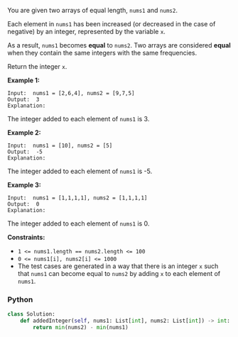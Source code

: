 You are given two arrays of equal length,  `nums1`  and  `nums2`.

Each element in  `nums1`  has been increased (or decreased in the case of negative) by an integer, represented by the variable  `x`.

As a result,  `nums1`  becomes  **equal**  to  `nums2`. Two arrays are considered  **equal**  when they contain the same integers with the same frequencies.

Return the integer  `x`.

**Example 1:**
```
Input:  nums1 = [2,6,4], nums2 = [9,7,5]
Output:  3
Explanation:
```

The integer added to each element of  `nums1`  is 3.

**Example 2:**
```
Input:  nums1 = [10], nums2 = [5]
Output:  -5
Explanation:
```

The integer added to each element of  `nums1`  is -5.

**Example 3:**
```
Input:  nums1 = [1,1,1,1], nums2 = [1,1,1,1]
Output:  0
Explanation:
```

The integer added to each element of  `nums1`  is 0.

**Constraints:**

-   `1 <= nums1.length == nums2.length <= 100`
-   `0 <= nums1[i], nums2[i] <= 1000`
-   The test cases are generated in a way that there is an integer  `x`  such that  `nums1`  can become equal to  `nums2`  by adding  `x`  to each element of  `nums1`.


### Python
```python
class Solution:
    def addedInteger(self, nums1: List[int], nums2: List[int]) -> int:
        return min(nums2) - min(nums1)
```